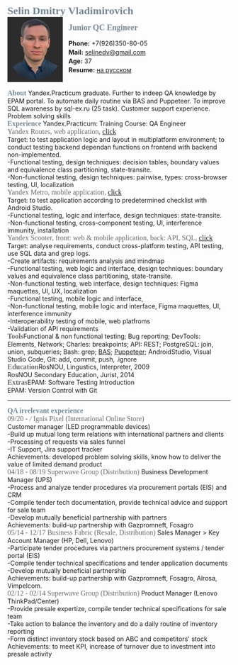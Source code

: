 <font size="5" color="778899" face="Trebuchet MS"> <b>Selin Dmitry Vladimirovich</b> </font> <br clear="side"/>
<img src="https://raw.githubusercontent.com/Selinedv/selinedv.github.io/main/smallphoto.jpg" align="left" alt="image" width="125" /> <cut/>

ㅤ<font size="4" color="778899" face="Trebuchet MS"><b>Junior QC Engineer</b></font><br clear="">

ㅤ**Phone:** +7(926)350-80-05 <br clear="">
ㅤ**Mail:** selinedv@gmail.com <br clear="">
ㅤ**Age:** 37 <br clear="">
ㅤ**Resume:** [на русском](https://github.com/Selinedv/selinedv.github.io/raw/main/Selin%20QC%20trainee____.pdf "Click to load")<br clear=""> <br clear=""> <br clear="">
<font size="3" color="778899" face="Trebuchet MS"><b>About</b></font>
Yandex.Practicum graduate. Further to indeep QA knowledge by EPAM portal. To automate daily routine via BAS and Puppeteer. To improve SQL awareness by sql-ex.ru (25 task).
Customer support experience. Problem solving skills<br clear=""/>
<font size="3" color="778899" face="Trebuchet MS"><b>Experience</b></font>
Yandex.Practicum: Training Course: QA Engineer <br clear="">
<font size="3" color="696969" face="Trebuchet MS">Yandex Routes, web application, [click](https://github.com/Selinedv/selinedv.github.io/blob/main/Yandex.Routes.Checklist_Cases.xlsx)</font><br clear="">
Target: to test application logic and layout in multiplatform environment; to conduct testing backend dependan functions on frontend with backend non-implemented.<br clear=""> 
-Functional testing, design techniques: decision tables, boundary values and equivalence class partitioning, state-transite.<br clear="">
-Non-functional testing, design techniques: pairwise, types: cross-browser testing, UI, localization<br clear="">
<font size="3" color="696969" face="Trebuchet MS">Yandex Metro, mobile application, [click](https://github.com/Selinedv/selinedv.github.io/blob/main/Yandex.Prilavok_Yandex.Metro_mobile.xlsx)</font><br clear="">
Target: to test application according to predetermined checklist with Android Studio.<br clear=""> 
-Functional testing, logic and interface, design techniques: state-transite.<br clear="">
-Non-functional testing, cross-component testing, UI, interference immunity, installation <br clear="">
<font size="3" color="696969" face="Trebuchet MS">Yandex Scooter, front: web & mobile application, back: API, SQL, [click](https://github.com/Selinedv/selinedv.github.io/blob/main/Yandex.Taxi.%20Mindmap_checklist_Cases.xlsx)</font><br clear="">
Target: analyse requirements, conduct cross-platform testing, API testing, use SQL data and grep logs. <br clear="">
-Create artifacts: requirements analysis and mindmap<br clear="">
-Functional testing, web logic and interface, design techniques: boundary values and equivalence class partitioning, state-transite.<br clear="">
-Non-functional testing, web interface, design techniques: Figma maquettes, UI, UX, localization <br clear="">
-Functional testing, mobile logic and interface,  <br clear="">
-Non-functional testing, mobile logic and interface, Figma maquettes, UI, interference immunity <br clear="">
-Interoperability testing of mobile, web platfroms <br clear="">
-Validation of API requirements
<br clear="">
<font size="3" color="696969" face="Trebuchet MS"><b>Tools</b></font>Functional & non functional testing; Bug reporting; DevTools: Elements, Network; Charles: breakpoints; API: REST; PostgreSQL: join, union, subqueries; Bash: grep; [BAS](https://youtu.be/4l94BWbky_o "Click for Youtube. Details are in summary; rec for 1,25 speed"); [Puppeteer](https://youtu.be/hSY4BcvlmOI "Click for Youtube. Auto-update a CV on hh website; antibot capture is workarounded"); AndroidStudio, Visual Studio Code, Git: add, commit, push, .ignore<br clear="">
<font size="3" color="696969" face="Trebuchet MS"><b>Education</b></font>RosNOU, Lingustics, Interpreter, 2009 <br clear=""> RosNOU Secondary Education, Jurist, 2014<br clear="">
<font size="3" color="696969" face="Trebuchet MS"><b>Extras</b></font>EPAM: Software Testing Introduction <br clear=""> EPAM: Version Control with Git <br clear="">

***

<font size="3" color="778899" face="Trebuchet MS"><b>QA irrelevant experience</b></font><br clear=""><font size="3" color="696969" face="Trebuchet MS">09/20 - _/_ Ignis Pixel (International Online Store)</font><br clear="">
Customer manager (LED programmable devices)<br clear=""> 
-Build up mutual long term relations with international partners and clients<br clear=""> 
-Processing of requests via sales funnel<br clear=""> 
-IT Support, Jira support tracker<br clear="">
Achievements: developed problem solving skills, know how to deliver the value of limited demand product<br clear="">
<font size="3" color="696969" face="Trebuchet MS">04/18 - 08/19 Superwave Group (Distribution)</font>
Business Development Manager (UPS)<br clear=""> 
-Process and analyze tender procedures via procurement portals (EIS) and CRM <br clear="">
-Compile tender tech documentation, provide technical advice and support for sale team <br clear="">
-Develop mutually beneficial partnership with partners<br clear="">
Achievements: build-up partnership with Gazpromneft, Fosagro<br clear=""/>
<font size="3" color="696969" face="Trebuchet MS">05/14 - 12/17 Business Fabric (Resale, Distribution)</font>
Sales Manager > Key Account Manager (HP, Dell, Lenovo)<br clear="">
-Participate tender prоcedures via partners procurement systems / tender portal (EIS) <br clear="">
-Compile tender technical specifications and tender application documents <br clear="">
-Develop mutually beneficial partnership<br clear="">
Achievements: build-up partnership with Gazpromneft, Fosagro, Alrosa, Vimpelcom.<br clear="">
<font size="3" color="696969" face="Trebuchet MS">02/12 - 02/14 Superwave Group (Distribution)</font>
Product Manager (Lenovo ThinkPad/Center)<br clear=""> 
-Provide presale expertize, compile tender technical specifications for sale team <br clear=""/>
-Take action to balance the inventory and do a daily routine of inventory reporting <br clear=""/>
-Form distinct inventory stock based on ABC and competitors' stock <br clear=""/>
Achievements: to meet KPI, increase of turnover due to investment into presale activity
